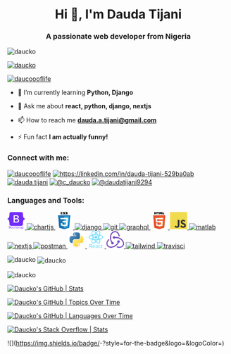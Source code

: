 <h1 align="center">Hi 👋, I'm Dauda Tijani</h1>
<h3 align="center">A passionate web developer from Nigeria</h3>

<p align="left"> <img src="https://komarev.com/ghpvc/?username=daucko&label=Profile%20views&color=0e75b6&style=flat" alt="daucko" /> </p>

<p align="left"> <a href="https://github.com/ryo-ma/github-profile-trophy"><img src="https://github-profile-trophy.vercel.app/?username=daucko" alt="daucko" /></a> </p>

<p align="left"> <a href="https://twitter.com/daucoooflife" target="blank"><img src="https://img.shields.io/twitter/follow/daucoooflife?logo=twitter&style=for-the-badge" alt="daucoooflife" /></a> </p>

- 🌱 I’m currently learning **Python, Django**

- 💬 Ask me about **react, python, django, nextjs**

- 📫 How to reach me **dauda.a.tijani@gmail.com**

- ⚡ Fun fact **I am actually funny!**

<h3 align="left">Connect with me:</h3>
<p align="left">
<a href="https://twitter.com/daucoooflife" target="blank"><img align="center" src="https://raw.githubusercontent.com/rahuldkjain/github-profile-readme-generator/master/src/images/icons/Social/twitter.svg" alt="daucoooflife" height="30" width="40" /></a>
<a href="https://linkedin.com/in/https://linkedin.com/in/dauda-tijani-529ba0ab" target="blank"><img align="center" src="https://raw.githubusercontent.com/rahuldkjain/github-profile-readme-generator/master/src/images/icons/Social/linked-in-alt.svg" alt="https://linkedin.com/in/dauda-tijani-529ba0ab" height="30" width="40" /></a>
<a href="https://fb.com/dauda tijani" target="blank"><img align="center" src="https://raw.githubusercontent.com/rahuldkjain/github-profile-readme-generator/master/src/images/icons/Social/facebook.svg" alt="dauda tijani" height="30" width="40" /></a>
<a href="https://instagram.com/@c_daucko" target="blank"><img align="center" src="https://raw.githubusercontent.com/rahuldkjain/github-profile-readme-generator/master/src/images/icons/Social/instagram.svg" alt="@c_daucko" height="30" width="40" /></a>
<a href="https://www.youtube.com/c/@daudatijani9294" target="blank"><img align="center" src="https://raw.githubusercontent.com/rahuldkjain/github-profile-readme-generator/master/src/images/icons/Social/youtube.svg" alt="@daudatijani9294" height="30" width="40" /></a>
</p>

<h3 align="left">Languages and Tools:</h3>
<p align="left"> <a href="https://getbootstrap.com" target="_blank" rel="noreferrer"> <img src="https://raw.githubusercontent.com/devicons/devicon/master/icons/bootstrap/bootstrap-plain-wordmark.svg" alt="bootstrap" width="40" height="40"/> </a> <a href="https://www.chartjs.org" target="_blank" rel="noreferrer"> <img src="https://www.chartjs.org/media/logo-title.svg" alt="chartjs" width="40" height="40"/> </a> <a href="https://www.w3schools.com/css/" target="_blank" rel="noreferrer"> <img src="https://raw.githubusercontent.com/devicons/devicon/master/icons/css3/css3-original-wordmark.svg" alt="css3" width="40" height="40"/> </a> <a href="https://www.djangoproject.com/" target="_blank" rel="noreferrer"> <img src="https://cdn.worldvectorlogo.com/logos/django.svg" alt="django" width="40" height="40"/> </a> <a href="https://git-scm.com/" target="_blank" rel="noreferrer"> <img src="https://www.vectorlogo.zone/logos/git-scm/git-scm-icon.svg" alt="git" width="40" height="40"/> </a> <a href="https://graphql.org" target="_blank" rel="noreferrer"> <img src="https://www.vectorlogo.zone/logos/graphql/graphql-icon.svg" alt="graphql" width="40" height="40"/> </a> <a href="https://www.w3.org/html/" target="_blank" rel="noreferrer"> <img src="https://raw.githubusercontent.com/devicons/devicon/master/icons/html5/html5-original-wordmark.svg" alt="html5" width="40" height="40"/> </a> <a href="https://developer.mozilla.org/en-US/docs/Web/JavaScript" target="_blank" rel="noreferrer"> <img src="https://raw.githubusercontent.com/devicons/devicon/master/icons/javascript/javascript-original.svg" alt="javascript" width="40" height="40"/> </a> <a href="https://www.mathworks.com/" target="_blank" rel="noreferrer"> <img src="https://upload.wikimedia.org/wikipedia/commons/2/21/Matlab_Logo.png" alt="matlab" width="40" height="40"/> </a> <a href="https://nextjs.org/" target="_blank" rel="noreferrer"> <img src="https://cdn.worldvectorlogo.com/logos/nextjs-2.svg" alt="nextjs" width="40" height="40"/> </a> <a href="https://postman.com" target="_blank" rel="noreferrer"> <img src="https://www.vectorlogo.zone/logos/getpostman/getpostman-icon.svg" alt="postman" width="40" height="40"/> </a> <a href="https://www.python.org" target="_blank" rel="noreferrer"> <img src="https://raw.githubusercontent.com/devicons/devicon/master/icons/python/python-original.svg" alt="python" width="40" height="40"/> </a> <a href="https://reactjs.org/" target="_blank" rel="noreferrer"> <img src="https://raw.githubusercontent.com/devicons/devicon/master/icons/react/react-original-wordmark.svg" alt="react" width="40" height="40"/> </a> <a href="https://redux.js.org" target="_blank" rel="noreferrer"> <img src="https://raw.githubusercontent.com/devicons/devicon/master/icons/redux/redux-original.svg" alt="redux" width="40" height="40"/> </a> <a href="https://tailwindcss.com/" target="_blank" rel="noreferrer"> <img src="https://www.vectorlogo.zone/logos/tailwindcss/tailwindcss-icon.svg" alt="tailwind" width="40" height="40"/> </a> <a href="https://travis-ci.org" target="_blank" rel="noreferrer"> <img src="https://www.vectorlogo.zone/logos/travis-ci/travis-ci-icon.svg" alt="travisci" width="40" height="40"/> </a> </p>

<p><img align="left" src="https://github-readme-stats.vercel.app/api/top-langs?username=daucko&show_icons=true&locale=en&layout=compact" alt="daucko" /></p>

<p>&nbsp;<img align="center" src="https://github-readme-stats.vercel.app/api?username=daucko&show_icons=true&locale=en" alt="daucko" /></p>

<p><img align="center" src="https://github-readme-streak-stats.herokuapp.com/?user=daucko&" alt="daucko" /></p>

[![Daucko's GitHub | Stats](https://stats.quine.sh/Daucko/github?theme=dark)](https://quine.sh?utm_source=widgets&utm_campaign=Daucko)

[![Daucko's GitHub | Topics Over Time](https://stats.quine.sh/Daucko/topics-over-time?theme=dark)](https://quine.sh?utm_source=widgets&utm_campaign=Daucko)

[![Daucko's GitHub | Languages Over Time](https://stats.quine.sh/Daucko/languages-over-time?theme=dark)](https://quine.sh?utm_source=widgets&utm_campaign=Daucko)

[![Daucko's Stack Overflow | Stats](https://stats.quine.sh/Daucko/stack-overflow?theme=dark)](https://quine.sh?utm_source=widgets&utm_campaign=Daucko)

![<Badge Daucko>](https://img.shields.io/badge/<Badge Text>-<Background Color>?style=for-the-badge&logo=<Icon Name>&logoColor=<Logo Color>)
